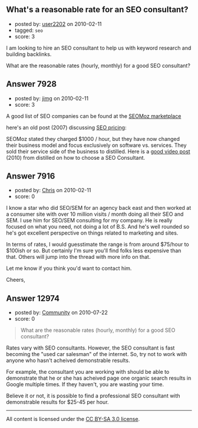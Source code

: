 ## What's a reasonable rate for an SEO consultant?

- posted by: [user2202](https://stackexchange.com/users/-1/2202-user2202) on 2010-02-11
- tagged: `seo`
- score: 3

I am looking to hire an SEO consultant to help us with keyword research and building backlinks. 

What are the reasonable rates (hourly, monthly) for a good SEO consultant?





## Answer 7928

- posted by: [jimg](https://stackexchange.com/users/-1/2380-jimg) on 2010-02-11
- score: 3

<p>A good list of SEO companies can be found at the <a href="http://www.seomoz.org/marketplace/companies/recommended" rel="nofollow">SEOMoz marketplace</a> </p>

<p>here's an old post (2007) discussing <a href="http://www.seomoz.org/blog/seo-pricing-costs-what-should-you-charge-how-much-should-you-pay" rel="nofollow">SEO pricing</a>:</p>

<p>SEOMoz stated they charged $1000 / hour, but they have now changed their business model and focus exclusively on software vs. services.  They sold their service side of the business to distilled.  Here is a <a href="http://www.seomoz.org/blog/whiteboard-friday-choosing-an-seo-consultant" rel="nofollow">good video post</a> (2010) from distilled on how to choose a SEO Consultant.</p>



## Answer 7916

- posted by: [Chris](https://stackexchange.com/users/-1/412-chris) on 2010-02-11
- score: 0

I know a star who did SEO/SEM for an agency back east and then worked at a consumer site with over 10 million visits / month doing all their SEO and SEM. I use him for SEO/SEM consulting for my company. He is really focused on what you need, not doing a lot of B.S. And he's well rounded so he's got excellent perspective on things related to marketing and sites.

In terms of rates, I would guesstimate the range is from around $75/hour to $100ish or so. But certainly I'm sure you'll find folks less expensive than that. Others will jump into the thread with more info on that.

Let me know if you think you'd want to contact him.

Cheers,



## Answer 12974

- posted by: [Community](https://stackexchange.com/users/-1/-1-community) on 2010-07-22
- score: 0

> What are the reasonable rates (hourly, monthly) for a good SEO consultant?
 
Rates vary with SEO consultants. However, the SEO consultant is fast becoming the "used car salesman" of the internet. So, try not to work with anyone who hasn't acheived demonstrable results.

For example, the consultant you are working with should be able to demonstrate that he or she has acheived page one organic search results in Google multiple times. If they haven't, you are wasting your time. 

Believe it or not, it is possible to find a professional SEO consultant with demonstrable results for $25-45 per hour. 




---

All content is licensed under the [CC BY-SA 3.0 license](https://creativecommons.org/licenses/by-sa/3.0/).
